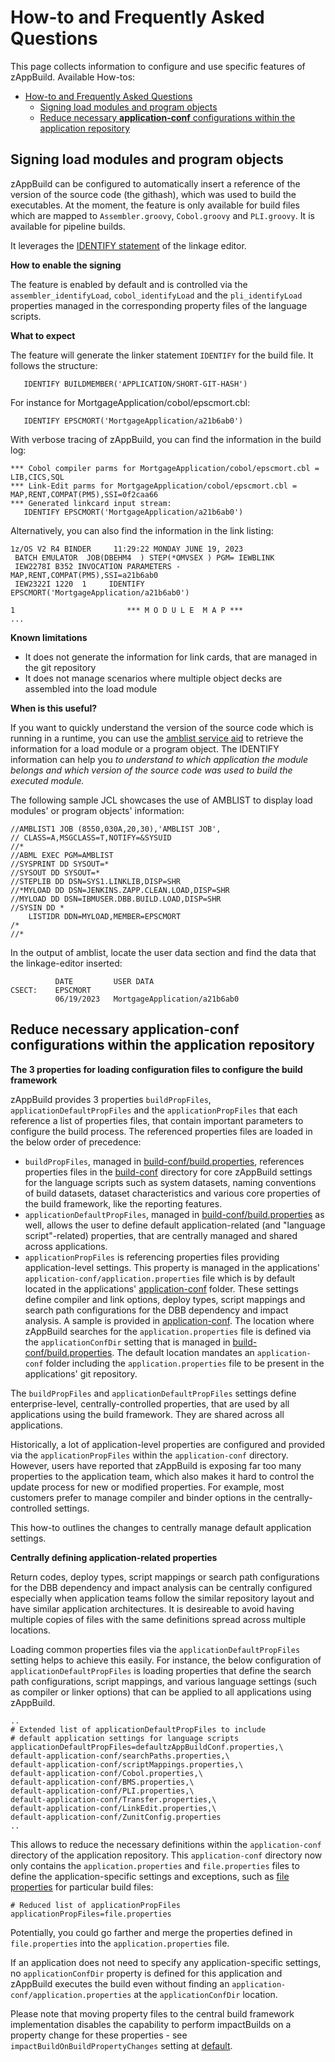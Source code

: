 # How-to and Frequently Asked Questions

This page collects information to configure and use specific features of zAppBuild. Available How-tos:

- [How-to and Frequently Asked Questions](#how-to-and-frequently-asked-questions)
  - [Signing load modules and program objects](#signing-load-modules-and-program-objects)
  - [Reduce necessary **application-conf** configurations within the application repository](#reduce-necessary-application-conf-configurations-within-the-application-repository)


## Signing load modules and program objects

zAppBuild can be configured to automatically insert a reference of the version of the source code (the githash), which was used to build the executables. At the moment, the feature is only available for build files which are mapped to `Assembler.groovy`, `Cobol.groovy` and `PLI.groovy`. It is available for pipeline builds.

It leverages the [IDENTIFY statement](https://www.ibm.com/docs/en/zos/2.5.0?topic=reference-identify-statement) of the linkage editor.

**How to enable the signing**

The feature is enabled by default and is controlled via the `assembler_identifyLoad`, `cobol_identifyLoad` and the `pli_identifyLoad` properties managed in the corresponding property files of the language scripts.

**What to expect**

The feature will generate the linker statement `IDENTIFY` for the build file. It follows the structure:
```
   IDENTIFY BUILDMEMBER('APPLICATION/SHORT-GIT-HASH')
```

For instance for MortgageApplication/cobol/epscmort.cbl:
```
   IDENTIFY EPSCMORT('MortgageApplication/a21b6ab0')
```

With verbose tracing of zAppBuild, you can find the information in the build log:

```
*** Cobol compiler parms for MortgageApplication/cobol/epscmort.cbl = LIB,CICS,SQL
*** Link-Edit parms for MortgageApplication/cobol/epscmort.cbl = MAP,RENT,COMPAT(PM5),SSI=0f2caa66
*** Generated linkcard input stream: 
   IDENTIFY EPSCMORT('MortgageApplication/a21b6ab0')
```

Alternatively, you can also find the information in the link listing:
```
1z/OS V2 R4 BINDER     11:29:22 MONDAY JUNE 19, 2023
 BATCH EMULATOR  JOB(DBEHM4  ) STEP(*OMVSEX ) PGM= IEWBLINK
 IEW2278I B352 INVOCATION PARAMETERS - MAP,RENT,COMPAT(PM5),SSI=a21b6ab0
 IEW2322I 1220  1     IDENTIFY EPSCMORT('MortgageApplication/a21b6ab0')

1                         *** M O D U L E  M A P ***
...
```

**Known limitations**
* It does not generate the information for link cards, that are managed in the git repository
* It does not manage scenarios where multiple object decks are assembled into the load module


**When is this useful?**

If you want to quickly understand the version of the source code which is running in a runtime, you can use the [amblist service aid](https://www.ibm.com/docs/en/zos/2.5.0?topic=sets-amblist-service-aid) to retrieve the information for a load module or a program object. The IDENTIFY information can help you *to understand to which application the module belongs and which version of the source code was used to build the executed module.*

The following sample JCL showcases the use of AMBLIST to display load modules' or program objects' information:

```jcl
//AMBLIST1 JOB (8550,030A,20,30),'AMBLIST JOB', 
// CLASS=A,MSGCLASS=T,NOTIFY=&SYSUID
//*
//ABML EXEC PGM=AMBLIST
//SYSPRINT DD SYSOUT=*
//SYSOUT DD SYSOUT=*
//STEPLIB DD DSN=SYS1.LINKLIB,DISP=SHR
//*MYLOAD DD DSN=JENKINS.ZAPP.CLEAN.LOAD,DISP=SHR
//MYLOAD DD DSN=IBMUSER.DBB.BUILD.LOAD,DISP=SHR
//SYSIN DD *
    LISTIDR DDN=MYLOAD,MEMBER=EPSCMORT
/*
//*
```

In the output of amblist, locate the user data section and find the data that the linkage-editor inserted:

```
          DATE         USER DATA
CSECT:    EPSCMORT
          06/19/2023   MortgageApplication/a21b6ab0
```

## Reduce necessary **application-conf** configurations within the application repository

**The 3 properties for loading configuration files to configure the build framework**

zAppBuild provides 3 properties `buildPropFiles`, `applicationDefaultPropFiles` and the `applicationPropFiles` that each reference a list of properties files, that contain important parameters to configure the build process. The referenced properties files are loaded in the below order of precedence: 

* `buildPropFiles`, managed in [build-conf/build.properties](../build-conf/build.properties), references properties files in the [build-conf](../build-conf/) directory for core zAppBuild settings for the language scripts such as system datasets, naming conventions of build datasets, dataset characteristics and various core properties of the build framework, like the reporting features.
* `applicationDefaultPropFiles`, managed in [build-conf/build.properties](../build-conf/build.properties) as well, allows the user to define default application-related (and "language script"-related) properties, that are centrally managed and shared across applications.
* `applicationPropFiles` is referencing properties files providing application-level settings. This property is managed in the applications' `application-conf/application.properties` file which is by default located in the applications' [application-conf](../samples/application-conf/) folder. These settings define compiler and link options, deploy types, script mappings and search path configurations for the DBB dependency and impact analysis. A sample is provided in [application-conf](../samples/application-conf/). The location where zAppBuild searches for the `application.properties` file is defined via the `applicationConfDir` setting that is managed in [build-conf/build.properties](../build-conf/build.properties). The default location mandates an `application-conf` folder including the `application.properties` file to be present in the applications' git repository.

The `buildPropFiles` and `applicationDefaultPropFiles` settings define enterprise-level, centrally-controlled properties, that are used by all applications using the build framework. They are shared across all applications.

Historically, a lot of application-level properties are configured and provided via the `applicationPropFiles` within the `application-conf` directory. However, users have reported that zAppBuild is exposing far too many properties to the application team, which also makes it hard to control the update process for new or modified properties. For example, most customers prefer to manage compiler and binder options in the centrally-controlled settings.

This how-to outlines the changes to centrally manage default application settings.

**Centrally defining application-related properties** 

Return codes, deploy types, script mappings or search path configurations for the DBB dependency and impact analysis can be centrally configured especially when application teams follow the similar repository layout and have similar application architectures. It is desireable to avoid having multiple copies of files with the same definitions spread across multiple locations.

Loading common properties files via the `applicationDefaultPropFiles` setting helps to achieve this easily. For instance, the below configuration of `applicationDefaultPropFiles` is loading properties that define the search path configurations, script mappings, and various language settings (such as compiler or linker options) that can be applied to all applications using zAppBuild.

```properties
..
# Extended list of applicationDefaultPropFiles to include
# default application settings for language scripts
applicationDefaultPropFiles=defaultzAppBuildConf.properties,\
default-application-conf/searchPaths.properties,\
default-application-conf/scriptMappings.properties,\
default-application-conf/Cobol.properties,\
default-application-conf/BMS.properties,\
default-application-conf/PLI.properties,\
default-application-conf/Transfer.properties,\
default-application-conf/LinkEdit.properties,\
default-application-conf/ZunitConfig.properties
..
```
This allows to reduce the necessary definitions within the `application-conf` directory of the application repository. This `application-conf` directory now only contains the `application.properties` and `file.properties` files to define the application-specific settings and exceptions, such as [file properties](../docs/FilePropertyManagement.md#dbb-file-properties) for particular build files:

```properties
# Reduced list of applicationPropFiles
applicationPropFiles=file.properties
```
Potentially, you could go farther and merge the properties defined in `file.properties` into the `application.properties` file.

If an application does not need to specify any application-specific settings, no `applicationConfDir` property is defined for this application and zAppBuild executes the build even without finding an `application-conf/application.properties` at the `applicationConfDir` location.

Please note that moving property files to the central build framework implementation disables the capability to perform impactBuilds on a property change for these properties - see `impactBuildOnBuildPropertyChanges` setting at [default](../build-conf/defaultzAppBuildConf.properties).
